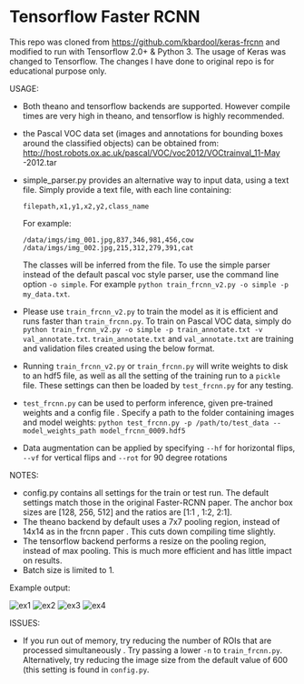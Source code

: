 # Tensorflow Faster RCNN
This repo was cloned from https://github.com/kbardool/keras-frcnn and modified to run with
Tensorflow 2.0+ & Python 3. The usage of Keras was changed to Tensorflow. The changes I have done
to original repo is for educational purpose only.  

USAGE:
- Both theano and tensorflow backends are supported. However compile times are very high in
 theano, and tensorflow is highly recommended.
 
- the Pascal VOC data set (images and annotations for bounding boxes around the classified
 objects) can be obtained from: http://host.robots.ox.ac.uk/pascal/VOC/voc2012/VOCtrainval_11-May
 -2012.tar
- simple_parser.py provides an alternative way to input data, using a text file. Simply provide a
 text file, with each
line containing:

    `filepath,x1,y1,x2,y2,class_name`

    For example:

    `/data/imgs/img_001.jpg,837,346,981,456,cow
    /data/imgs/img_002.jpg,215,312,279,391,cat
    `
    
    The classes will be inferred from the file. To use the simple parser instead of the default
     pascal voc style parser,
    use the command line option `-o simple`. For example `python train_frcnn_v2.py -o simple -p
     my_data.txt`.
     
- Please use `train_frcnn_v2.py` to train the model as it is efficient and runs faster than
 `train_frcnn.py`. To train on Pascal VOC data, simply do `python train_frcnn_v2.py -o simple -p
  train_annotate.txt -v val_annotate.txt`. `train_annotate.txt` and `val_annotate.txt` are
   training and validation files created using the below format.

- Running `train_frcnn_v2.py` or `train_frcnn.py` will write weights to disk to an hdf5 file, as
 well as all the setting of the training run to a `pickle` file. These settings can then be
  loaded by `test_frcnn.py` for any testing.

- `test_frcnn.py` can be used to perform inference, given pre-trained weights and a config file
. Specify a path to the folder containing images and model weights: `python test_frcnn.py -p
 /path/to/test_data --model_weights_path model_frcnn_0009.hdf5`
- Data augmentation can be applied by specifying `--hf` for horizontal flips, `--vf` for vertical
 flips and `--rot` for 90 degree rotations


NOTES:
- config.py contains all settings for the train or test run. The default settings match those in
 the original Faster-RCNN paper. The anchor box sizes are [128, 256, 512] and the ratios are [1:1
 , 1:2, 2:1].
- The theano backend by default uses a 7x7 pooling region, instead of 14x14 as in the frcnn paper
. This cuts down compiling time slightly.
- The tensorflow backend performs a resize on the pooling region, instead of max pooling. This is
 much more efficient and has little impact on results.
- Batch size is limited to 1.


Example output:

![ex1](http://i.imgur.com/7Lmb2RC.png)
![ex2](http://i.imgur.com/h58kCIV.png)
![ex3](http://i.imgur.com/EbvGBaG.png)
![ex4](http://i.imgur.com/i5UAgLb.png)

ISSUES:

- If you run out of memory, try reducing the number of ROIs that are processed simultaneously
. Try passing a lower `-n` to `train_frcnn.py`. Alternatively, try reducing the image size from
 the default value of 600 (this setting is found in `config.py`.
